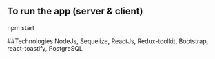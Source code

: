 ## To run the app (server & client)
npm start

##Technologies
NodeJs, Sequelize, ReactJs, Redux-toolkit, Bootstrap, react-toastify, PostgreSQL
